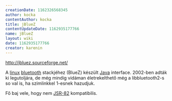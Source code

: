 ```yaml
---
creationDate: 1162326568345 
author: kocka 
contentAuthor: kocka 
title: jBlueZ 
contentUpdateDate: 1162935177766 
name: jBlueZ 
layout: wiki 
date: 1162935177766 
creator: karenin 
---
```

http://jbluez.sourceforge.net/

A [linux](Linux.html) [bluetooth](bluetooth.html) stackjéhez (BlueZ) készült [Java](java.html) interface. 2002-ben adták ki legutoljára, de még mindig vidáman életrekelthető még a libbluetooth2-s so val is, ha szimlinkkel 1-esnek hazudjuk.

Fő baj vele, hogy nem [JSR-82](http://jcp.org/en/jsr/detail?id=82) kompatibilis.
